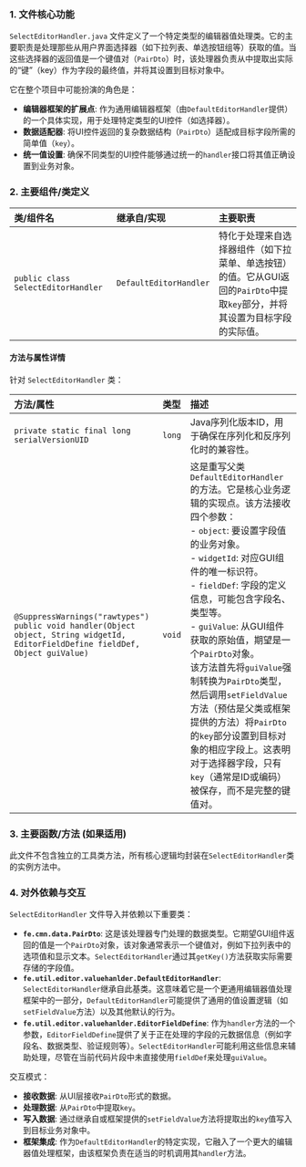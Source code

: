 ### 1. 文件核心功能
`SelectEditorHandler.java` 文件定义了一个特定类型的编辑器值处理类。它的主要职责是处理那些从用户界面选择器（如下拉列表、单选按钮组等）获取的值。当这些选择器的返回值是一个键值对（`PairDto`）时，该处理器负责从中提取出实际的“键”（key）作为字段的最终值，并将其设置到目标对象中。

它在整个项目中可能扮演的角色是：
*   **编辑器框架的扩展点**: 作为通用编辑器框架（由`DefaultEditorHandler`提供）的一个具体实现，用于处理特定类型的UI控件（如选择器）。
*   **数据适配器**: 将UI控件返回的复杂数据结构（`PairDto`）适配成目标字段所需的简单值（`key`）。
*   **统一值设置**: 确保不同类型的UI控件能够通过统一的`handler`接口将其值正确设置到业务对象。

### 2. 主要组件/类定义

| 类/组件名 | 继承自/实现 | 主要职责 |
| :--- | :--- | :--- |
| `public class SelectEditorHandler` | `DefaultEditorHandler` | 特化于处理来自选择器组件（如下拉菜单、单选按钮）的值。它从GUI返回的`PairDto`中提取`key`部分，并将其设置为目标字段的实际值。 |

#### 方法与属性详情

针对 `SelectEditorHandler` 类：

| 方法/属性 | 类型 | 描述 |
| :--- | :--- | :--- |
| `private static final long serialVersionUID` | `long` | Java序列化版本ID，用于确保在序列化和反序列化时的兼容性。 |
| `@SuppressWarnings("rawtypes") public void handler(Object object, String widgetId, EditorFieldDefine fieldDef, Object guiValue)` | `void` | 这是重写父类`DefaultEditorHandler`的方法。它是核心业务逻辑的实现点。该方法接收四个参数：<br/>- `object`: 要设置字段值的业务对象。<br/>- `widgetId`: 对应GUI组件的唯一标识符。<br/>- `fieldDef`: 字段的定义信息，可能包含字段名、类型等。<br/>- `guiValue`: 从GUI组件获取的原始值，期望是一个`PairDto`对象。<br/>该方法首先将`guiValue`强制转换为`PairDto`类型，然后调用`setFieldValue`方法（预估是父类或框架提供的方法）将`PairDto`的`key`部分设置到目标对象的相应字段上。这表明对于选择器字段，只有`key`（通常是ID或编码）被保存，而不是完整的键值对。 |

### 3. 主要函数/方法 (如果适用)
此文件不包含独立的工具类方法，所有核心逻辑均封装在`SelectEditorHandler`类的实例方法中。

### 4. 对外依赖与交互
`SelectEditorHandler` 文件导入并依赖以下重要类：

*   **`fe.cmn.data.PairDto`**: 这是该处理器专门处理的数据类型。它期望GUI组件返回的值是一个`PairDto`对象，该对象通常表示一个键值对，例如下拉列表中的选项值和显示文本。`SelectEditorHandler`通过其`getKey()`方法获取实际需要存储的字段值。
*   **`fe.util.editor.valuehanlder.DefaultEditorHandler`**: `SelectEditorHandler`继承自此基类。这意味着它是一个更通用编辑器值处理框架中的一部分，`DefaultEditorHandler`可能提供了通用的值设置逻辑（如`setFieldValue`方法）以及其他默认的行为。
*   **`fe.util.editor.valuehanlder.EditorFieldDefine`**: 作为`handler`方法的一个参数，`EditorFieldDefine`提供了关于正在处理的字段的元数据信息（例如字段名、数据类型、验证规则等）。`SelectEditorHandler`可能利用这些信息来辅助处理，尽管在当前代码片段中未直接使用`fieldDef`来处理`guiValue`。

交互模式：
*   **接收数据**: 从UI层接收`PairDto`形式的数据。
*   **处理数据**: 从`PairDto`中提取`key`。
*   **写入数据**: 通过继承自或框架提供的`setFieldValue`方法将提取出的`key`值写入到目标业务对象中。
*   **框架集成**: 作为`DefaultEditorHandler`的特定实现，它融入了一个更大的编辑器值处理框架，由该框架负责在适当的时机调用其`handler`方法。

